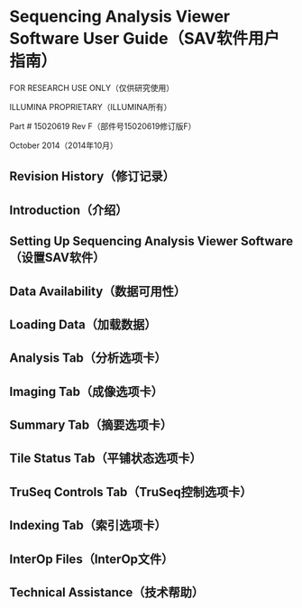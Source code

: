 # Sequencing Analysis Viewer Software User Guide（SAV软件用户指南）

FOR RESEARCH USE ONLY（仅供研究使用）

ILLUMINA PROPRIETARY（ILLUMINA所有）

Part # 15020619 Rev F（部件号15020619修订版F）

October 2014（2014年10月）

## Revision History（修订记录）
## Introduction（介绍）
## Setting Up Sequencing Analysis Viewer Software（设置SAV软件）
## Data Availability（数据可用性）
## Loading Data（加载数据）
## Analysis Tab（分析选项卡）
## Imaging Tab（成像选项卡）
## Summary Tab（摘要选项卡）
## Tile Status Tab（平铺状态选项卡）
## TruSeq Controls Tab（TruSeq控制选项卡）
## Indexing Tab（索引选项卡）
## InterOp Files（InterOp文件）
## Technical Assistance（技术帮助）

